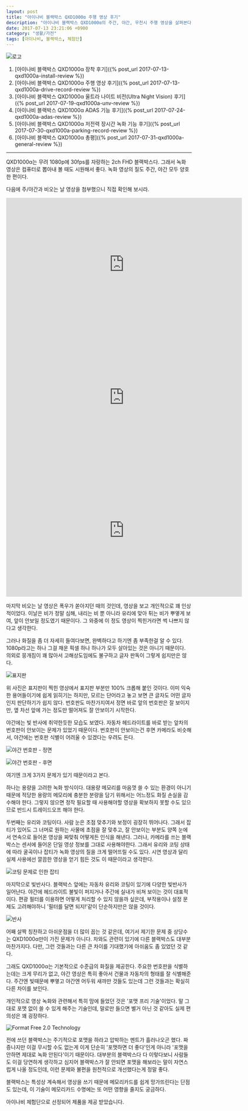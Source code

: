 ```yaml
---
layout: post
title: "아이나비 블랙박스 QXD1000α 주행 영상 후기"
description: "아이나비 블랙박스 QXD1000α의 주간, 야간, 우천시 주행 영상을 살펴본다."
date: 2017-07-13 23:21:06 +0900
category: "생활/가전"
tags: [아이나비, 블랙박스, 체험단]
---
```


![로고](https://lh3.googleusercontent.com/-ZOHfv5nwg-M/WWdZVUbc4QI/AAAAAAAAVTY/zn8ULiJl2KETvSp09ow3hvLqfIaWtzhWQCE0YBhgL/s640/QXD1000%25CE%25B1+LOGO.png)

1. [아이나비 블랙박스 QXD1000α 장착 후기]({% post_url 2017-07-13-qxd1000a-install-review %})
2. [아이나비 블랙박스 QXD1000α 주행 영상 후기]({% post_url 2017-07-13-qxd1000a-drive-record-review %})
3. [아이나비 블랙박스 QXD1000α 울트라 나이트 비전(Ultra Night Vision) 후기]({% post_url 2017-07-19-qxd1000a-unv-review %})
4. [아이나비 블랙박스 QXD1000α ADAS 기능 후기]({% post_url 2017-07-24-qxd1000a-adas-review %})
5. [아이나비 블랙박스 QXD1000α 저전력 장시간 녹화 기능 후기]({% post_url 2017-07-30-qxd1000a-parking-record-review %})
6. [아이나비 블랙박스 QXD1000α 총평]({% post_url 2017-07-31-qxd1000a-general-review %})

- - - - -

QXD1000α는 무려 1080p에 30fps를 자랑하는 2ch FHD 블랙박스다.
그래서 녹화 영상은 컴퓨터로 뽑아내 볼 때도 시원해서 좋다.
녹화 영상의 질도 주간, 야간 모두 양호한 편이다.

다음에 주/야간과 비오는 날 영상을 첨부했으니 직접 확인해 보시라.

<center><iframe width="640" height="360" src="https://www.youtube.com/embed/Iiy71zvxhDY" frameborder="0" allowfullscreen>주간</iframe></center>

<center><iframe width="640" height="360" src="https://www.youtube.com/embed/r2DFyXhNTEM" frameborder="0" allowfullscreen>야간</iframe></center>

<center><iframe width="640" height="360" src="https://www.youtube.com/embed/5qbUdGkUA4k" frameborder="0" allowfullscreen>우천</iframe></center>

마지막 비오는 날 영상은 폭우가 쏟아지던 때의 것인데,
영상을 보고 개인적으로 꽤 인상적이었다.
이날은 비가 정말 심해, 내리는 비 뿐 아니라 유리에 맞아 튀는 비가 뿌옇게 보여, 앞이 안보일 정도였기 때문이다.
그 와중에 이 정도 영상이 찍힌거라면 썩 나쁘지 않다고 생각한다.

그러나 화질을 좀 더 자세히 들여다보면, 완벽하다고 하기엔 좀 부족한걸 알 수 있다.
1080p라고는 하나 그걸 채운 픽셀 하나 하나가 모두 살아있는 것은 아니기 때문이다.
의외로 뭉개짐이 꽤 많아서 고해상도임에도 불구하고 글자 판독이 그렇게 쉽지만은 않다.

![표지판](https://lh3.googleusercontent.com/-rL9F5hf--y8/WWd0s0RcLxI/AAAAAAAAVUY/vAAgu6HqKLU8EopSQLATQ6_YSvFThtijgCE0YBhgL/s640/qxd1000a-rec-sign-crop.jpg)

위 사진은 표지판이 찍힌 영상에서 표지판 부분만 100% 크롭해 붙인 것이다.
이미 익숙한 용어들이기에 쉽게 읽히기는 하지만,
모르는 단어라고 놓고 보면 큰 글자도 어떤 글자인지 판단하기가 쉽지 않다.
번호판도 마찬가지여서 정면 바로 앞의 번호판은 잘 보이지만,
옆 차선 앞에 가는 정도만 떨어져도 잘 안보이기 시작한다.

야간에는 빛 반사에 취약한듯한 모습도 보였다.
자동차 헤드라이트를 바로 받는 앞차의 번호판이 안보이는 문제가 있었기 때문이다.
번호판이 안보이는건 후면 카메라도 비슷해서,
야간에는 번호판 식별이 어려울 수 있겠다는 우려도 든다.

![야간 번호판 - 정면](https://lh3.googleusercontent.com/-YnUjx9kUFfw/WWd7WCO1z8I/AAAAAAAAVVI/54W7bO4chZsaRClC4qvUncXAida6Qt3GQCE0YBhgL/s640/qxd1000a-rec-night-crop.jpg)

![야간 번호판 - 후면](https://lh3.googleusercontent.com/-WPx3mKFzGpM/WWd8ZqQqFPI/AAAAAAAAVVY/eqYa1F93C5simg4R8LiDU3Mw6tflB4HdQCE0YBhgL/s640/qxd1000a-rec-night-back-crop.jpg)

여기엔 크게 3가지 문제가 있기 때문이라고 본다.

하나는 용량을 고려한 녹화 방식이다.
대용량 메모리를 마음껏 쓸 수 있는 환경이 아니기 때문에
적당한 용량의 메모리에 충분한 분량을 담기 위해서는
어느정도 화질 손실을 감수해야 한다.
그렇지 않으면 정작 필요할 때 사용해야할 영상을 확보하지 못할 수도 있으므로
반드시 트레이드오프 해야 한다.

두번째는 유리와 코팅이다.
사람 눈은 초점 맞추기와 보정이 굉장히 뛰어나다.
그래서 잡티가 있어도 그 너머로 원하는 사물에 초점을 잘 맞추고,
잘 안보이는 부분도 양쪽 눈에서 연속으로 들어온 영상을 짜맞춰 어떻게든 인식을 해낸다.
그러나, 카메라를 쓰는 블랙박스는 센서에 들어온 단일 영상 정보를 그대로 사용해야한다.
그래서 유리와 코팅 상태에 따라 굴곡이나 잡티가 녹화 영상의 질을 크게 떨어뜨릴 수도 있다.
시연 영상과 달리 실제 사용에선 깔끔한 영상을 얻기 힘든 것도 이 때문이라고 생각한다.

![코팅 문제로 인한 잡티](https://lh3.googleusercontent.com/-8sNV5mDftbM/WWd246VkaPI/AAAAAAAAVUo/rT46XFeJH-8JL6G0TeMfVadPewGGyQsYQCE0YBhgL/s640/qxd1000a-rec-dirt-crop.jpg)

마지막으로 빛반사다.
블랙박스 앞에는 자동차 유리와 코팅이 있기에 다양한 빛반사가 일어난다.
야간에 헤드라이트 불빛이 퍼지거나 주간에 실내가 비쳐 보이는 것이 대표적이다.
편광 필터를 이용하면 어떻게 처리할 수 있지 않을까 싶은데,
부작용이나 설정 문제도 고려해야하니 '필터를 달면 되지!'같이 단순하지만은 않을 것이다.

![반사](https://lh3.googleusercontent.com/-GPPhN4bE56g/WWd4DjOqLpI/AAAAAAAAVU4/Vm5lIHjcr90xml20pIrB1tn_1niU2xEQgCE0YBhgL/s640/qxd1000a-rec-reflect.jpg)

어째 살짝 칭찬하고 아쉬운점을 더 많이 꼽는 것 같은데,
여기서 제기한 문제 중 상당수는 QXD1000α만이 가진 문제가 아니다.
차와도 관련이 있기에 다른 블랙박스도 대부분 마찬가지다.
다만, 그런 것들과는 다른 큰 차이를 기대했기에 아쉬움도 좀 있었던 것 같다.

그래도 QXD1000α는 기본적으로 수준급의 화질을 제공한다.
주요한 번호판을 식별하는데는 크게 무리가 없고,
야간 영상은 특히 좋아서 건물과 자동차의 형태를 잘 식별해준다.
주간엔 빛때문에 뿌옇고 야간엔 어두워 새까만 것들도 있는데
그런 것들과는 확실히 다른 차이를 보인다.

개인적으로 영상 녹화와 관련해서 특히 맘에 들었던 것은 '포맷 프리 기술'이었다.
말 그대로 포맷 없이 쓸 수 있게 해주는 기술인데,
말로만 들으면 별거 아닌 것 같아도 실제 편의성은 꽤 굉장하다.

![Format Free 2.0 Technology](https://lh3.googleusercontent.com/-3i-Aly2qsOQ/WWd_n1NCR4I/AAAAAAAAVVo/qFaz1k5FRAMA9VzfT4KcLd7DJZHYP9f-wCE0YBhgL/s0/qxd1000a-spec-format-free-technology.jpg)

전에 쓰던 블랙박스는 주기적으로 포맷을 하라고 압박하는 멘트가 흘러나오곤 했다.
짜증나지만 이걸 무시할 수도 없는게
이게 단순히 '포맷하면 더 좋다'인게 아니라
'포맷을 안하면 제대로 녹화 안된다'이기 때문이다.
대부분의 블랙박스다 다 이렇다보니 사람들도 이걸 당연하게 생각하고
심지어 블랙박스가 잘 안되면 포맷을 해보라는 말이 자연스럽게 나올 정도인데,
이런 문제와 불편을 원천적으로 개선했다는게 정말 좋다.

블랙박스는 특성상 계속해서 영상을 쓰기 때문에
메모리카드를 쉽게 망가뜨린다는 단점도 있는데,
이 기술이 메모리카드 수명에는 또 어떤 영향을 줄지도 궁금하다.

<div class="im im-info">
아이나비 체험단으로 선정되어 제품을 제공 받았습니다.
</div>
